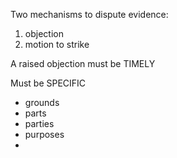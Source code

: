 Two mechanisms to dispute evidence:
1. objection
2. motion to strike

A raised objection must be TIMELY

Must be SPECIFIC
- grounds
- parts
- parties
- purposes
- 